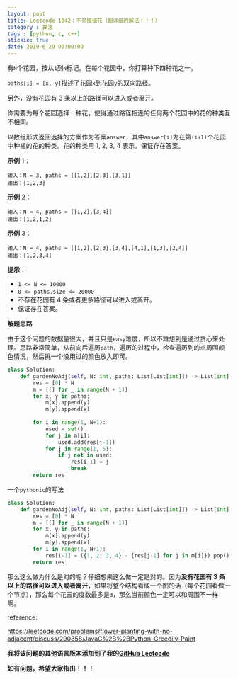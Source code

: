 ```yaml
---
layout: post
title: Leetcode 1042：不邻接植花（超详细的解法！！！）
category : 算法
tags : [python, c, c++]
stickie: true
date: 2019-6-29 00:00:00
---
```


有`N`个花园，按从`1`到`N`标记。在每个花园中，你打算种下四种花之一。

`paths[i] = [x, y]`描述了花园`x`到花园`y`的双向路径。

另外，没有花园有 3 条以上的路径可以进入或者离开。

你需要为每个花园选择一种花，使得通过路径相连的任何两个花园中的花的种类互不相同。

以数组形式返回选择的方案作为答案`answer`，其中`answer[i]`为在第`(i+1)`个花园中种植的花的种类。花的种类用  1, 2, 3, 4 表示。保证存在答案。

**示例** 1：

```
输入：N = 3, paths = [[1,2],[2,3],[3,1]]
输出：[1,2,3]
```

**示例** 2：

```
输入：N = 4, paths = [[1,2],[3,4]]
输出：[1,2,1,2]
```

**示例** 3：

```
输入：N = 4, paths = [[1,2],[2,3],[3,4],[4,1],[1,3],[2,4]]
输出：[1,2,3,4]
```

**提示**：

- `1 <= N <= 10000`
- `0 <= paths.size <= 20000`
- 不存在花园有 4 条或者更多路径可以进入或离开。
- 保证存在答案。

**解题思路**

由于这个问题的数据量很大，并且只是`easy`难度，所以不难想到是通过贪心来处理。思路非常简单，从前向后遍历`path`，遍历的过程中，检查遍历到的点周围颜色情况，然后挑一个没用过的颜色放入即可。

```python
class Solution:
    def gardenNoAdj(self, N: int, paths: List[List[int]]) -> List[int]:
        res = [0] * N
        m = [[] for _ in range(N + 1)]
        for x, y in paths:
            m[x].append(y)
            m[y].append(x)
            
        for i in range(1, N+1):
            used = set()
            for j in m[i]:
                used.add(res[j-1])
            for j in range(1, 5):
                if j not in used:
                    res[i-1] = j
                    break
        return res
```

一个`pythonic`的写法

```python
class Solution:
    def gardenNoAdj(self, N: int, paths: List[List[int]]) -> List[int]:
        res = [0] * N
        m = [[] for _ in range(N + 1)]
        for x, y in paths:
            m[x].append(y)
            m[y].append(x)
        for i in range(1, N+1):
            res[i-1] = ({1, 2, 3, 4} - {res[j-1] for j in m[i]}).pop()
        return res
```

那么这么做为什么是对的呢？仔细想来这么做一定是对的。因为**没有花园有 3 条以上的路径可以进入或者离开**，如果将整个结构看成一个图的话（每个花园看做一个节点），那么每个花园的度数最多是`3`，那么当前颜色一定可以和周围不一样啊。

reference:

https://leetcode.com/problems/flower-planting-with-no-adjacent/discuss/290858/JavaC%2B%2BPython-Greedily-Paint

**我将该问题的其他语言版本添加到了我的[GitHub Leetcode](https://github.com/luliyucoordinate/Leetcode)**

**如有问题，希望大家指出！！！**